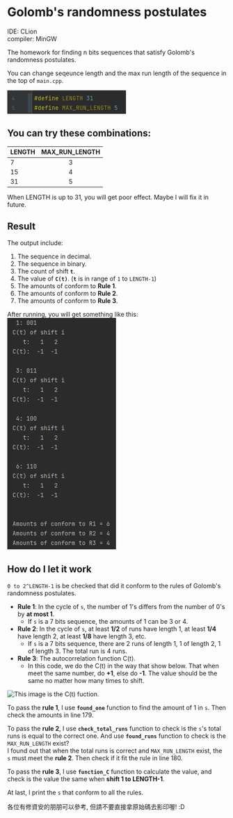 # Golomb's randomness postulates

IDE: CLion  
compiler: MinGW

The homework for finding n bits sequences that satisfy Golomb's randomness postulates.  

You can change seqeunce length and the max run length of the sequence in the top of `main.cpp`.  

![This image is the top of main.cpp.](/img/01_define.png "This is the top of main.cpp.")  

## You can try these combinations:

 | LENGTH  | MAX_RUN_LENGTH |
 | ------------- |:-------------:|
 | 7      | 3     |
 | 15      | 4     |
 | 31      | 5     |

When LENGTH is up to 31, you will get poor effect. Maybe I will fix it in future.

## Result
The output include:
1. The sequence in decimal.
1. The sequence in binary.
1. The count of shift **`t`**. 
1. The value of **`C(t)`**. (**`t`** is in range of `1` to `LENGTH-1`)
1. The amounts of conform to **Rule 1**.
1. The amounts of conform to **Rule 2**.
1. The amounts of conform to **Rule 3**.

After running, you will get something like this:
![This image is the result when LENGTH=3 and MAX_RUN_LENGTH=2.](/img/02_result_example.png "This image is the result when LENGTH=3 and MAX_RUN_LENGTH=2.") 


## How do I let it work
```0 to 2^LENGTH-1``` is be checked that did it conform to the rules of Golomb's randomness postulates.

* **Rule 1**: In the cycle of `s`, the number of 1's differs from the number of 0's by **at most 1**. 
  * If `s` is a 7 bits sequence, the amounts of 1 can be 3 or 4.
* **Rule 2**: In the cycle of `s`, at least **1/2** of runs have length 1, at least **1/4** have length 2, at least **1/8** have length 3, etc. 
  * If `s` is a 7 bits sequence, there are 2 runs of length 1, 1 of length 2, 1 of length 3. The total run is 4 runs.
* **Rule 3**: The autocorrelation function C(t).
  * In this code, we do the C(t) in the way that show below. That when meet the same number, do **+1**, else do **-1**. The value should be the same no matter how many times to shift. 
 
![This image is the C(t) fuction.](/img/03_CT.png "This image is the C(t) fuction.")

To pass the **rule 1**, I use **`found_one`** function to find the amount of 1 in `s`. Then check the amounts in line 179.  

To pass the **rule 2**, I use **`check_total_runs`** function to check is the `s`'s total runs is equal to the correct one. And use **`found_runs`** function to check is the `MAX_RUN_LENGTH` exist?  
I found out that when the total runs is correct and `MAX_RUN_LENGTH` exist, the `s` must meet the **rule 2**.  Then check if it fit the rule in line 180.

To pass the **rule 3**, I use **`function_C`** function to calculate the value, and check is the value the same when **shift 1 to LENGTH-1**.

At last, I print the `s` that conform to all the rules. 

各位有修資安的朋朋可以參考, 但請不要直接拿原始碼去影印喔! :D
